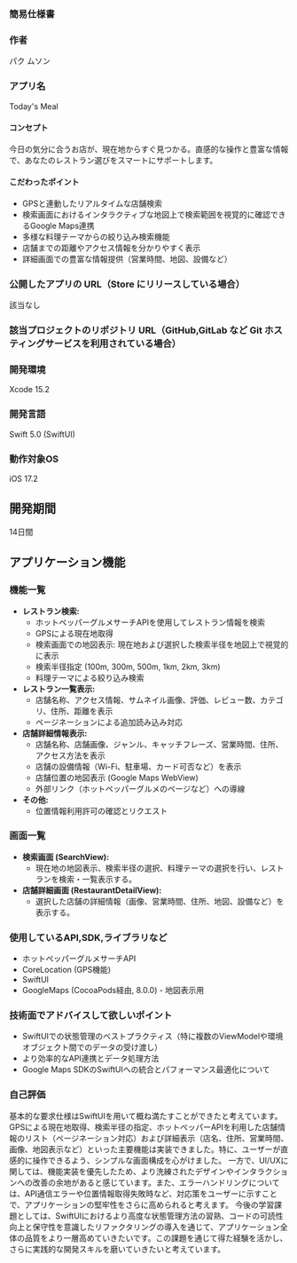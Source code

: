 ### 簡易仕様書

### 作者
パク ムソン

### アプリ名
Today's Meal

#### コンセプト
今日の気分に合うお店が、現在地からすぐ見つかる。直感的な操作と豊富な情報で、あなたのレストラン選びをスマートにサポートします。

#### こだわったポイント
-   GPSと連動したリアルタイムな店舗検索
-   検索画面におけるインタラクティブな地図上で検索範囲を視覚的に確認できるGoogle Maps連携
-   多様な料理テーマからの絞り込み検索機能
-   店舗までの距離やアクセス情報を分かりやすく表示
-   詳細画面での豊富な情報提供（営業時間、地図、設備など）

### 公開したアプリの URL（Store にリリースしている場合）
該当なし

### 該当プロジェクトのリポジトリ URL（GitHub,GitLab など Git ホスティングサービスを利用されている場合）


### 開発環境
Xcode 15.2

### 開発言語
Swift 5.0 (SwiftUI)

### 動作対象OS
iOS 17.2

## 開発期間
14日間

## アプリケーション機能

### 機能一覧
-   **レストラン検索:**
    -   ホットペッパーグルメサーチAPIを使用してレストラン情報を検索
    -   GPSによる現在地取得
    -   検索画面での地図表示: 現在地および選択した検索半径を地図上で視覚的に表示
    -   検索半径指定 (100m, 300m, 500m, 1km, 2km, 3km)
    -   料理テーマによる絞り込み検索
-   **レストラン一覧表示:**
    -   店舗名称、アクセス情報、サムネイル画像、評価、レビュー数、カテゴリ、住所、距離を表示
    -   ページネーションによる追加読み込み対応
-   **店舗詳細情報表示:**
    -   店舗名称、店舗画像、ジャンル、キャッチフレーズ、営業時間、住所、アクセス方法を表示
    -   店舗の設備情報（Wi-Fi、駐車場、カード可否など）を表示
    -   店舗位置の地図表示 (Google Maps WebView)
    -   外部リンク（ホットペッパーグルメのページなど）への導線
-   **その他:**
    -   位置情報利用許可の確認とリクエスト

### 画面一覧
-   **検索画面 (SearchView):**
    -   現在地の地図表示、検索半径の選択、料理テーマの選択を行い、レストランを検索・一覧表示する。
-   **店舗詳細画面 (RestaurantDetailView):**
    -   選択した店舗の詳細情報（画像、営業時間、住所、地図、設備など）を表示する。

### 使用しているAPI,SDK,ライブラリなど
-   ホットペッパーグルメサーチAPI
-   CoreLocation (GPS機能)
-   SwiftUI
-   GoogleMaps (CocoaPods経由, 8.0.0) - 地図表示用

### 技術面でアドバイスして欲しいポイント
-   SwiftUIでの状態管理のベストプラクティス（特に複数のViewModelや環境オブジェクト間でのデータの受け渡し）
-   より効率的なAPI連携とデータ処理方法
-   Google Maps SDKのSwiftUIへの統合とパフォーマンス最適化について

### 自己評価
基本的な要求仕様はSwiftUIを用いて概ね満たすことができたと考えています。GPSによる現在地取得、検索半径の指定、ホットペッパーAPIを利用した店舗情報のリスト（ページネーション対応）および詳細表示（店名、住所、営業時間、画像、地図表示など）といった主要機能は実装できました。特に、ユーザーが直感的に操作できるよう、シンプルな画面構成を心がけました。
一方で、UI/UXに関しては、機能実装を優先したため、より洗練されたデザインやインタラクションへの改善の余地があると感じています。また、エラーハンドリングについては、API通信エラーや位置情報取得失敗時など、対応策をユーザーに示すことで、アプリケーションの堅牢性をさらに高められると考えます。
今後の学習課題としては、SwiftUIにおけるより高度な状態管理方法の習熟、コードの可読性向上と保守性を意識したリファクタリングの導入を通じて、アプリケーション全体の品質をより一層高めていきたいです。この課題を通じて得た経験を活かし、さらに実践的な開発スキルを磨いていきたいと考えています。
